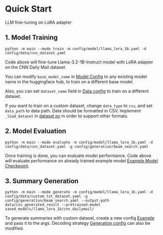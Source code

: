 # Quick Start

LLM fine-tuning on LoRA adapter


## 1. Model Training


`python -m main --mode train -m config/model/llama_lora_1b.yaml -d config/data/cnn_dataset.yaml`

Code above will fine-tune Llama-3.2-1B-Instruct model with LoRA adapter on the CNN Daily Mail dataset.

You can modify `base_model_name` in [Model Config](./config/model/llama_lora_1b.yaml) to any existing model name in the huggingface hub, to train on a different base model.

Also, you can set `dataset_name` field in [Data config](./config/data/cnn_dataset.yaml) to train on a different dataset.

If you want to train on a custom dataset, change `data_type` to `csv`, and set `data_path` to data path. Data should be formatted in CSV. Implement `_load_dataset` in [dataset.py](./src/utils/dataset.py) in order to support other formats.



## 2. Model Evaluation

`python -m main --mode evaluate -m config/model/llama_lora_1b.yaml -d config/data/cnn_dataset.yaml -g config/generation/beam_search.yaml`

Once training is done, you can evaluate model performance. Code above will evaluate performance on already trained example model [Example Model Checkpoint](./saved_models/llama_lora_1b/cnn_dailymail).

## 3. Summary Generation

`python -m main --mode generate -m config/model/llama_lora_1b.yaml -d config/data/custom_txt_dataset.yaml -g config/generation/beam_search.yaml --output-path data/csv_generated_result --pretrained-model saved_models/llama_lora_1b/cnn_dailymail/`

To generate summaries with custom dataset, create a new config [Example](./config/data/custom_csv_dataset.yaml) and pass it to the args. 
Decoding strategy [Generation config](./config/generation/beam_search.yaml) can also be modified.